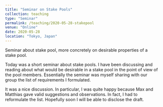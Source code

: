```yaml
---
title: "Seminar on Stake Pools"
collection: teaching
type: "Seminar"
permalink: /teaching/2020-05-28-stakepool
venue: "Online"
date: 2020-05-28
location: "Tokyo, Japan"
---
```


Seminar about stake pool, more concretely on desirable properties of a stake pool.

Today was a short seminar about stake pools. I have been discussing and reading about what would be desirable in a stake pool in the point of view of the pool members. Essentially the seminar was myself  sharing with our group the list of requirements I formulated.

It was a nice discussion. In particular, I was quite happy because Max and Matthias gave valid suggestions and observations. In fact, I had to reformulate the list. Hopefully soon I will be able to disclose the draft.

